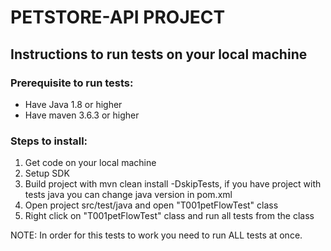 # PETSTORE-API PROJECT

## Instructions to run tests on your local machine

### Prerequisite to run tests:
- Have Java 1.8 or higher
- Have maven 3.6.3 or higher

### Steps to install:
1. Get code on your local machine
2. Setup SDK
3. Build project with mvn clean install -DskipTests, if you have project with tests java you can change java version in pom.xml
4. Open project src/test/java and open "T001petFlowTest" class
5. Right click on "T001petFlowTest" class and run all tests from the class

NOTE: In order for this tests to work you need to run ALL tests at once.